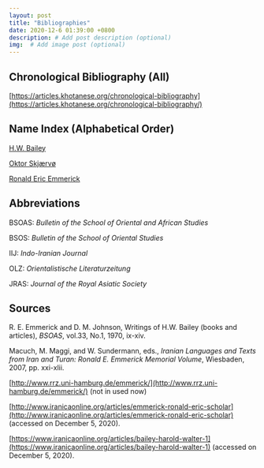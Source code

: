 ```yaml
---
layout: post
title: "Bibliographies"
date: 2020-12-6 01:39:00 +0800
description: # Add post description (optional)
img:  # Add image post (optional)
---
```


## Chronological Bibliography (All)

[https://articles.khotanese.org/chronological-bibliography](https://articles.khotanese.org/chronological-bibliography/)

## Name Index (Alphabetical Order)

[H.W. Bailey](https://articles.khotanese.org/skj%C3%A6rv%C3%B8,-oktor/)

[Oktor Skjærvø](https://articles.khotanese.org/bailey,-h.w/)

[Ronald Eric Emmerick](https://articles.khotanese.org/emmerick,-ronald-eric/)


## Abbreviations

BSOAS: *Bulletin of the School of Oriental and African Studies*

BSOS: *Bulletin of the School of Oriental Studies*

IIJ: *Indo-Iranian Journal*

OLZ: *Orientalistische Literaturzeitung* 

JRAS: *Journal of the Royal Asiatic Society* 

## Sources

R. E. Emmerick and D. M. Johnson, Writings of H.W. Bailey (books and articles), *BSOAS*, vol.33, No.1, 1970, ix-xiv. 

Macuch, M. Maggi, and W. Sundermann, eds., *Iranian Languages and Texts from Iran and Turan: Ronald E. Emmerick Memorial Volume*, Wiesbaden, 2007, pp. xxi-xlii.

[http://www.rrz.uni-hamburg.de/emmerick/](http://www.rrz.uni-hamburg.de/emmerick/) (not in used now)

[http://www.iranicaonline.org/articles/emmerick-ronald-eric-scholar](http://www.iranicaonline.org/articles/emmerick-ronald-eric-scholar) (accessed on December 5, 2020).

[https://www.iranicaonline.org/articles/bailey-harold-walter-1](https://www.iranicaonline.org/articles/bailey-harold-walter-1) (accessed on December 5, 2020).
